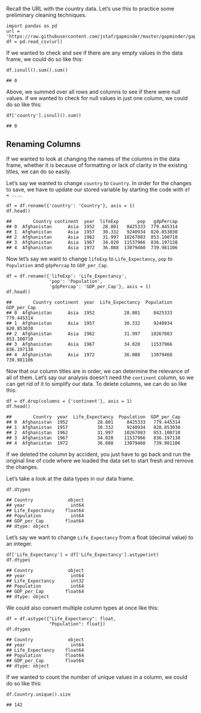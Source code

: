Recall the URL with the country data. Let’s use this to practice some
preliminary cleaning techniques.

    import pandas as pd
    url = 'https://raw.githubusercontent.com/jstaf/gapminder/master/gapminder/gapminder.csv'
    df = pd.read_csv(url)

If we wanted to check and see if there are any empty values in the data
frame, we could do so like this:

    df.isnull().sum().sum()

    ## 0

Above, we summed over all rows and columns to see if there were null
values. if we wanted to check for null values in just one column, we
could do so like this:

    df['country'].isnull().sum()

    ## 0

## Renaming Columns

If we wanted to look at changing the names of the columns in the data
frame, whether it is because of formatting or lack of clarity in the
existing titles, we can do so easily.

Let’s say we wanted to change `country` to `Country`. In order for the
changes to save, we have to update our stored variable by starting the
code with `df = ....`

    df = df.rename({'country': 'Country'}, axis = 1)
    df.head()

    ##        Country continent  year  lifeExp       pop   gdpPercap
    ## 0  Afghanistan      Asia  1952   28.801   8425333  779.445314
    ## 1  Afghanistan      Asia  1957   30.332   9240934  820.853030
    ## 2  Afghanistan      Asia  1962   31.997  10267083  853.100710
    ## 3  Afghanistan      Asia  1967   34.020  11537966  836.197138
    ## 4  Afghanistan      Asia  1972   36.088  13079460  739.981106

Now let’s say we want to change `lifeExp` to `Life_Expectancy`, `pop` to
`Population` and `gdpPercap` to `GDP_per_Cap`.

    df = df.rename({'lifeExp': 'Life_Expectancy',
                    'pop': 'Population',
                    'gdpPercap': 'GDP_per_Cap'}, axis = 1)
    df.head()

    ##        Country continent  year  Life_Expectancy  Population  GDP_per_Cap
    ## 0  Afghanistan      Asia  1952           28.801     8425333   779.445314
    ## 1  Afghanistan      Asia  1957           30.332     9240934   820.853030
    ## 2  Afghanistan      Asia  1962           31.997    10267083   853.100710
    ## 3  Afghanistan      Asia  1967           34.020    11537966   836.197138
    ## 4  Afghanistan      Asia  1972           36.088    13079460   739.981106

Now that our column titles are in order, we can determine the relevance
of all of them. Let’s say our analysis doesn’t need the `continent`
column, so we can get rid of it to simplify our data. To delete columns,
we can do so like this:

    df = df.drop(columns = {'continent'}, axis = 1)
    df.head()

    ##        Country  year  Life_Expectancy  Population  GDP_per_Cap
    ## 0  Afghanistan  1952           28.801     8425333   779.445314
    ## 1  Afghanistan  1957           30.332     9240934   820.853030
    ## 2  Afghanistan  1962           31.997    10267083   853.100710
    ## 3  Afghanistan  1967           34.020    11537966   836.197138
    ## 4  Afghanistan  1972           36.088    13079460   739.981106

If we deleted the column by accident, you just have to go back and run
the original line of code where we loaded the data set to start fresh
and remove the changes.

Let’s take a look at the data types in our data frame.

    df.dtypes

    ## Country             object
    ## year                 int64
    ## Life_Expectancy    float64
    ## Population           int64
    ## GDP_per_Cap        float64
    ## dtype: object

Let’s say we want to change `Life_Expectancy` from a float (decimal
value) to an integer.

    df['Life_Expectancy'] = df['Life_Expectancy'].astype(int)
    df.dtypes

    ## Country             object
    ## year                 int64
    ## Life_Expectancy      int32
    ## Population           int64
    ## GDP_per_Cap        float64
    ## dtype: object

We could also convert multiple column types at once like this:

    df = df.astype({"Life_Expectancy": float, 
                    "Population": float})
    df.dtypes

    ## Country             object
    ## year                 int64
    ## Life_Expectancy    float64
    ## Population         float64
    ## GDP_per_Cap        float64
    ## dtype: object

If we wanted to count the number of unique values in a column, we could
do so like this:

    df.Country.unique().size

    ## 142
